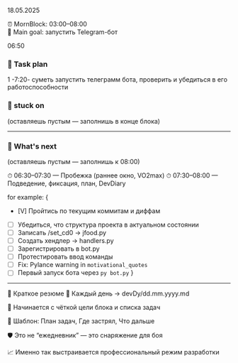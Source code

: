 18.05.2025

⏰ MornBlock: 03:00–08:00  
🧠 Main goal: запустить Telegram-бот

06:50

### 🚧 Task plan
1 -7:20- суметь запустить телеграмм бота, проверить и убедиться в его работоспособности



### 🔁 stuck on
(оставляешь пустым — заполнишь в конце блока)

---

### 🎯 What's next
(оставляешь пустым — заполнишь к 08:00)



⏱ 06:30–07:30 — Пробежка (раннее окно, VO2max)
⏱ 07:30–08:00 — Подведение, фиксация, план, DevDiary




for example: {
- [V] Пройтись по текущим коммитам и диффам
- [ ] Убедиться, что структура проекта в актуальном состоянии
- [ ] Записать /set_cd0 → jfood.py
- [ ] Создать хендлер → handlers.py
- [ ] Зарегистрировать в bot.py
- [ ] Протестировать ввод команды
- [ ] Fix: Pylance warning in `motivational_quotes`
- [ ] Первый запуск бота через `py bot.py`
}
---

🧭 Краткое резюме
📂 Каждый день → devDy/dd.mm.yyyy.md

🎯 Начинается с чёткой цели блока и списка задач

🧱 Шаблон: План задач, Где застрял, Что дальше

🛡 Это не “ежедневник” — это снаряжение для боя

📈 Именно так выстраивается профессиональный режим разработки
